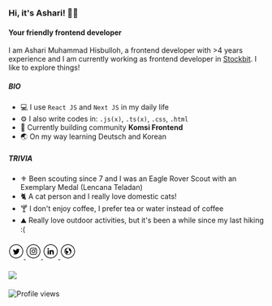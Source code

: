 ### Hi, it's Ashari! 👋🏼

#### Your friendly frontend developer

I am Ashari Muhammad Hisbulloh, a frontend developer with >4 years experience and I am currently working as frontend developer in [Stockbit](https://stockbit.com). I like to explore things!

##### BIO

- 💻 I use `React JS` and `Next JS` in my daily life
- ⚙️ I also write codes in: `.js(x)`, `.ts(x)`, `.css`, `.html`
- 🔮 Currently building community **Komsi Frontend**
- 🌏 On my way learning Deutsch and Korean

##### TRIVIA

- ⚜️ Been scouting since 7 and I was an Eagle Rover Scout with an Exemplary Medal (Lencana Teladan)
- 🐈 A cat person and I really love domestic cats!
- 🍸 I don't enjoy coffee, I prefer tea or water instead of coffee
- ⛰ Really love outdoor activities, but it's been a while since my last hiking :(

####

<a href="https://twitter.com/asharimh97" target="_blank">
  <img src="https://raw.githubusercontent.com/asharimh97/asharimh97/main/icons/tw.png" alt="Twitter" width="30">
</a>
<a href="https://www.instagram.com/asharimh97/" target="_blank">
  <img src="https://raw.githubusercontent.com/asharimh97/asharimh97/main/icons/ig.png" alt="Instagram" width="30">
</a>
<a href="https://www.linkedin.com/in/asharimh97/" target="_blank">
  <img src="https://raw.githubusercontent.com/asharimh97/asharimh97/main/icons/in.png" alt="LinkedIn" width="30">
</a>
<a href="https://iamashari.space/" target="_blank">
  <img src="https://raw.githubusercontent.com/asharimh97/asharimh97/main/icons/www.png" alt="Website" width="30">
</a>

####

<a href="https://github.com/asharimh97">
  <img align="center" src="https://github-readme-stats.vercel.app/api?username=asharimh97&show_icons=true&count_private=true" />
</a>


####
![Profile views](https://gpvc.arturio.dev/asharimh97?v=3)